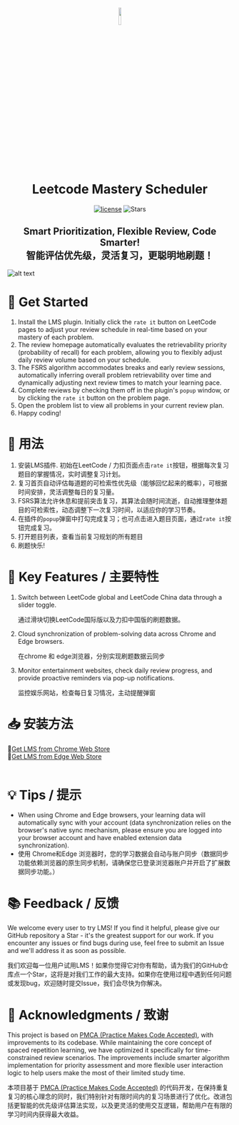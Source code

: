 
<h1 align="center">
  <img src="https://s2.loli.net/2025/02/13/pt3asz9ubdWrSxf.jpg" style="width: 10%;" />
  <br>
    <B>L</B>eetcode <B>M</B>astery<B> S</B>cheduler
  <br>
</h1>





<div align="center">

  [<img src="https://img.shields.io/badge/license-MIT-green.svg" alt="license"/>](https://github.com/xiaohajiayou/Leetcode-Mastery-Scheduler/blob/main/LICENSE)
  ![Stars](https://img.shields.io/github/stars/xiaohajiayou/Leetcode-Mastery-Scheduler)

</div>

<h2 align="center">
    Smart Prioritization, Flexible Review, Code Smarter!
    <br>
    智能评估优先级，灵活复习，更聪明地刷题！
</h2>

![alt text](https://s2.loli.net/2025/02/13/ryxP8s7aVitSgXb.jpg)    

# 🚀 Get Started
1. Install the LMS plugin. Initially click the `rate it` button on LeetCode pages to adjust your review schedule in real-time based on your mastery of each problem.
2. The review homepage automatically evaluates the retrievability priority (probability of recall) for each problem, allowing you to flexibly adjust daily review volume based on your schedule.
3. The FSRS algorithm accommodates breaks and early review sessions, automatically inferring overall problem retrievability over time and dynamically adjusting next review times to match your learning pace.
4. Complete reviews by checking them off in the plugin's `popup` window, or by clicking the `rate it` button on the problem page.
5. Open the problem list to view all problems in your current review plan.
6. Happy coding!
# 🚀 用法
1. 安装LMS插件. 初始在LeetCode / 力扣页面点击`rate it`按钮，根据每次复习题目的掌握情况，实时调整复习计划。
2. 复习首页自动评估每道题的可检索性优先级（能够回忆起来的概率），可根据时间安排，灵活调整每日的复习量。
3. FSRS算法允许休息和提前突击复习，其算法会随时间流逝，自动推理整体题目的可检索性，动态调整下一次复习时间，以适应你的学习节奏。 
4. 在插件的`popup`弹窗中打勾完成复习；也可点击进入题目页面，通过`rate it`按钮完成复习。
5. 打开题目列表，查看当前复习规划的所有题目
6. 刷题快乐!




# 🔑 Key Features / 主要特性
1. Switch between LeetCode global and LeetCode China data through a slider toggle.
   
   通过滑块切换LeetCode国际版以及力扣中国版的刷题数据。

2. Cloud synchronization of problem-solving data across Chrome and Edge browsers.
   
   在chrome 和 edge浏览器，分别实现刷题数据云同步

3. Monitor entertainment websites, check daily review progress, and provide proactive reminders via pop-up notifications.
   
   监控娱乐网站，检查每日复习情况，主动提醒弹窗


    



    
# 📥 **安装方法**



<div >
🔗<a href="https://chromewebstore.google.com/detail/leetcode-mastery-schedule/cfohhebfjnjojkloclmlfjgjekmoinke">Get LMS from Chrome Web Store</a>
</div>

<div >
🔗<a href="https://microsoftedge.microsoft.com/addons/detail/leetcode-mastery-schedule/kmbccaknhoaekcoicbkgbkmcjfhbmfck?hl=zh-CN">Get LMS from Edge Web Store</a>
</div>

<br>


# 💡 Tips / 提示
   - When using Chrome and Edge browsers, your learning data will automatically sync with your account (data synchronization relies on the browser's native sync mechanism, please ensure you are logged into your browser account and have enabled extension data synchronization).
   - 使用 Chrome和Edge 浏览器时，您的学习数据会自动与账户同步（数据同步功能依赖浏览器的原生同步机制，请确保您已登录浏览器账户并开启了扩展数据同步功能。）

# 📚 **Feedback / 反馈**  
We welcome every user to try LMS! If you find it helpful, please give our GitHub repository a Star - it's the greatest support for our work. If you encounter any issues or find bugs during use, feel free to submit an Issue and we'll address it as soon as possible.

我们欢迎每一位用户试用LMS！如果你觉得它对你有帮助，请为我们的GitHub仓库点一个Star，这将是对我们工作的最大支持。如果你在使用过程中遇到任何问题或发现bug，欢迎随时提交Issue，我们会尽快为你解决。



# 🙏 Acknowledgments / 致谢
This project is based on [PMCA (Practice Makes Code Accepted)](https://github.com/HaolinZhong/PMCA), with improvements to its codebase. While maintaining the core concept of spaced repetition learning, we have optimized it specifically for time-constrained review scenarios. The improvements include smarter algorithm implementation for priority assessment and more flexible user interaction logic to help users make the most of their limited study time.

本项目基于 [PMCA (Practice Makes Code Accepted)](https://github.com/HaolinZhong/PMCA) 的代码开发，在保持重复复习的核心理念的同时，我们特别针对有限时间内的复习场景进行了优化。改进包括更智能的优先级评估算法实现，以及更灵活的使用交互逻辑，帮助用户在有限的学习时间内获得最大收益。



